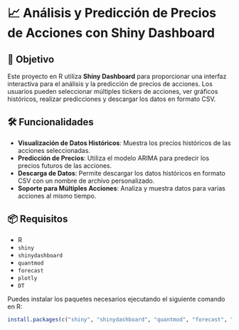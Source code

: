 # 📈 Análisis y Predicción de Precios de Acciones con Shiny Dashboard

## 🚀 Objetivo

Este proyecto en R utiliza **Shiny Dashboard** para proporcionar una interfaz interactiva para el análisis y la predicción de precios de acciones. Los usuarios pueden seleccionar múltiples tickers de acciones, ver gráficos históricos, realizar predicciones y descargar los datos en formato CSV.

## 🛠️ Funcionalidades

- **Visualización de Datos Históricos**: Muestra los precios históricos de las acciones seleccionadas.
- **Predicción de Precios**: Utiliza el modelo ARIMA para predecir los precios futuros de las acciones.
- **Descarga de Datos**: Permite descargar los datos históricos en formato CSV con un nombre de archivo personalizado.
- **Soporte para Múltiples Acciones**: Analiza y muestra datos para varias acciones al mismo tiempo.

## 📦 Requisitos

- R
- `shiny`
- `shinydashboard`
- `quantmod`
- `forecast`
- `plotly`
- `DT`

Puedes instalar los paquetes necesarios ejecutando el siguiente comando en R:

```r
install.packages(c("shiny", "shinydashboard", "quantmod", "forecast", "plotly", "DT"))
```
